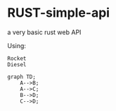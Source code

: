 # RUST-simple-api

a very basic rust web API

Using:

```
Rocket
Diesel
```

```mermaid
graph TD;
    A-->B;
    A-->C;
    B-->D;
    C-->D;
```
